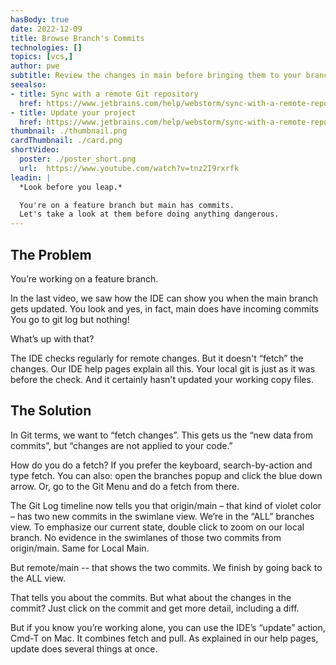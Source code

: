 ```yaml
---
hasBody: true
date: 2022-12-09
title: Browse Branch's Commits
technologies: []
topics: [vcs,]
author: pwe
subtitle: Review the changes in main before bringing them to your branch.
seealso:
- title: Sync with a remote Git repository
  href: https://www.jetbrains.com/help/webstorm/sync-with-a-remote-repository.html
- title: Update your project
  href: https://www.jetbrains.com/help/webstorm/sync-with-a-remote-repository.html#update
thumbnail: ./thumbnail.png
cardThumbnail: ./card.png
shortVideo:
  poster: ./poster_short.png
  url:  https://www.youtube.com/watch?v=tnz2I9rxrfk
leadin: |
  *Look before you leap.*

  You're on a feature branch but main has commits.
  Let's take a look at them before doing anything dangerous.
---
```

## The Problem

You’re working on a feature branch.

In the last video, we saw how the IDE can show you when the main branch gets updated.
You look and yes, in fact, main does have incoming commits
You go to git log but nothing!

What’s up with that?

The IDE checks regularly for remote changes. 
But it doesn't “fetch” the changes.
Our IDE help pages explain all this. 
Your local git is just as it was before the check. 
And it certainly hasn't updated your working copy files.

## The Solution

In Git terms, we want to “fetch changes”. 
This gets us the “new data from commits”, but “changes are not applied to your code.”

How do you do a fetch? 
If you prefer the keyboard, search-by-action and type fetch. 
You can also: open the branches popup and click the blue down arrow. 
Or, go to the Git Menu and do a fetch from there.

The Git Log timeline now tells you that origin/main – that kind of violet color – has two new commits in the swimlane view.
We’re in the “ALL” branches view. 
To emphasize our current state, double click to zoom on our local branch. 
No evidence in the swimlanes of those two commits from origin/main. 
Same for Local Main. 

But remote/main -- that shows the two commits. 
We finish by going back to the ALL view.

That tells you about the commits. 
But what about the changes in the commit? 
Just click on the commit and get more detail, including a diff.

But if you know you’re working alone, you can use the IDE’s “update” action, Cmd-T on Mac.
It combines fetch and pull. 
As explained in our help pages, update does several things at once.
